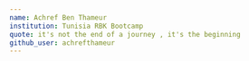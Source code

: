 ```yaml
---
name: Achref Ben Thameur
institution: Tunisia RBK Bootcamp
quote: it's not the end of a journey , it's the beginning 
github_user: achrefthameur
---
```

